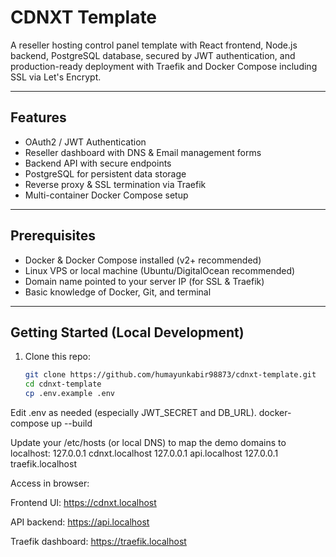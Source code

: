 # CDNXT Template

A reseller hosting control panel template with React frontend, Node.js backend, PostgreSQL database, secured by JWT authentication, and production-ready deployment with Traefik and Docker Compose including SSL via Let's Encrypt.

---

## Features

- OAuth2 / JWT Authentication
- Reseller dashboard with DNS & Email management forms
- Backend API with secure endpoints
- PostgreSQL for persistent data storage
- Reverse proxy & SSL termination via Traefik
- Multi-container Docker Compose setup

---

## Prerequisites

- Docker & Docker Compose installed (v2+ recommended)
- Linux VPS or local machine (Ubuntu/DigitalOcean recommended)
- Domain name pointed to your server IP (for SSL & Traefik)
- Basic knowledge of Docker, Git, and terminal

---

## Getting Started (Local Development)

1. Clone this repo:

   ```bash
   git clone https://github.com/humayunkabir98873/cdnxt-template.git
   cd cdnxt-template
   cp .env.example .env
Edit .env as needed (especially JWT_SECRET and DB_URL).
docker-compose up --build

Update your /etc/hosts (or local DNS) to map the demo domains to localhost:
127.0.0.1 cdnxt.localhost
127.0.0.1 api.localhost
127.0.0.1 traefik.localhost

Access in browser:

Frontend UI: https://cdnxt.localhost

API backend: https://api.localhost

Traefik dashboard: https://traefik.localhost
